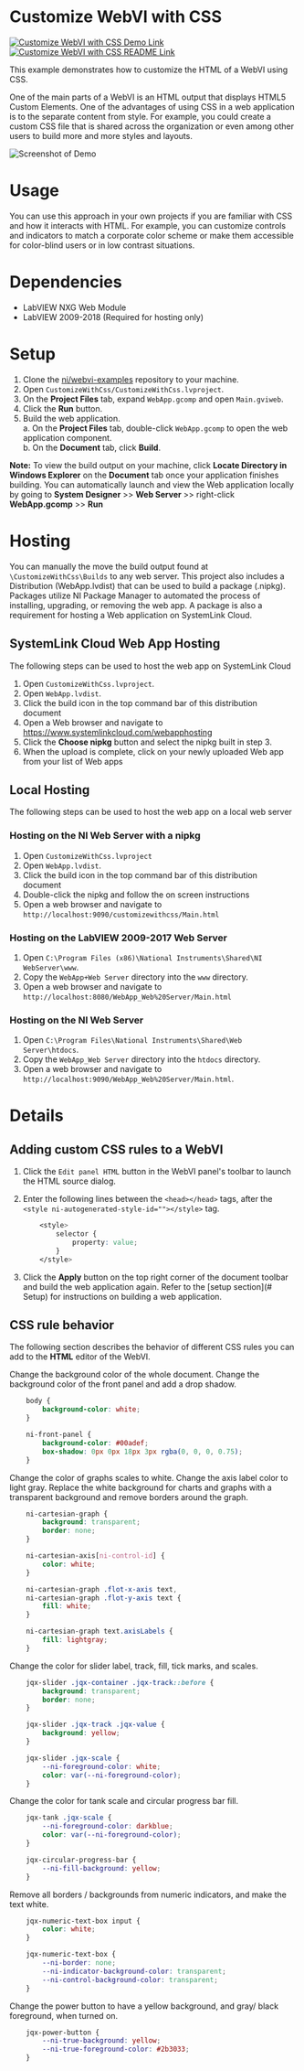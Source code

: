 # Customize WebVI with CSS
[![Customize WebVI with CSS Demo Link](https://img.shields.io/badge/Details-Demo_Link-green.svg)](https://ni.github.io/webvi-examples/CustomizeWithCss/Builds/WebApp_Web%20Server/Main.html)
[![Customize WebVI with CSS README Link](https://img.shields.io/badge/Details-README_Link-orange.svg)](https://github.com/ni/webvi-examples/tree/master/CustomizeWithCss)

This example demonstrates how to customize the HTML of a WebVI using CSS.

One of the main parts of a WebVI is an HTML output that displays HTML5 Custom Elements. One of the advantages of using CSS in a web application is to the separate content from style. For example, you could create a custom CSS file that is shared across the organization or even among other users to build more and more styles and layouts.

![Screenshot of Demo](https://ni.github.io/webvi-examples/CustomizeWithCss/Screenshot.gif)

# Usage
You can use this approach in your own projects if you are familiar with CSS and how it interacts with HTML. For example, you can customize controls and indicators to match a corporate color scheme or make them accessible for color-blind users or in low contrast situations.

# Dependencies
- LabVIEW NXG Web Module
- LabVIEW 2009-2018 (Required for hosting only)

# Setup
1. Clone the [ni/webvi-examples](https://github.com/ni/webvi-examples) repository to your machine.
2. Open `CustomizeWithCss/CustomizeWithCss.lvproject`.
3. On the **Project Files** tab, expand `WebApp.gcomp` and open `Main.gviweb`.
4. Click the **Run** button.
5. Build the web application.  
  a. On the **Project Files** tab, double-click `WebApp.gcomp` to open the web application component.  
  b. On the **Document** tab, click **Build**.  

**Note:** To view the build output on your machine, click **Locate Directory in Windows Explorer** on the **Document** tab once your application finishes building. You can automatically launch and view the Web application locally by going to **System Designer** >> **Web Server** >> right-click **WebApp.gcomp** >> **Run**

# Hosting
You can manually the move the build output found at `\CustomizeWithCss\Builds` to any web server. This project also includes a Distribution (WebApp.lvdist) that can be used to build a package (.nipkg). Packages utilize NI Package Manager to automated the process of installing, upgrading, or removing the web app. A package is also a requirement for hosting a Web application on SystemLink Cloud.

## SystemLink Cloud Web App Hosting
The following steps can be used to host the web app on SystemLink Cloud
1. Open `CustomizeWithCss.lvproject`.
2. Open `WebApp.lvdist`.
3. Click the build icon in the top command bar of this distribution document
4. Open a Web browser and navigate to https://www.systemlinkcloud.com/webapphosting
5. Click the **Choose nipkg** button and select the nipkg built in step 3.
6. When the upload is complete, click on your newly uploaded Web app from your list of Web apps

## Local Hosting
The following steps can be used to host the web app on a local web server
### Hosting on the NI Web Server with a nipkg
1. Open `CustomizeWithCss.lvproject`
2. Open `WebApp.lvdist`.
3. Click the build icon in the top command bar of this distribution document
4. Double-click the nipkg and follow the on screen instructions
5. Open a web browser and navigate to `http://localhost:9090/customizewithcss/Main.html`

### Hosting on the LabVIEW 2009-2017 Web Server
1. Open `C:\Program Files (x86)\National Instruments\Shared\NI WebServer\www`.
2. Copy the `WebApp+Web Server` directory into the `www` directory.
3. Open a web browser and navigate to `http://localhost:8080/WebApp_Web%20Server/Main.html`

### Hosting on the NI Web Server
1. Open `C:\Program Files\National Instruments\Shared\Web Server\htdocs`.
2. Copy the `WebApp_Web Server` directory into the `htdocs` directory.
3. Open a web browser and navigate to `http://localhost:9090/WebApp_Web%20Server/Main.html`.

# Details

## Adding custom CSS rules to a WebVI
1. Click the `Edit panel HTML` button in the WebVI panel's toolbar to launch the HTML source dialog.
2. Enter the following lines between the `<head></head>` tags, after the `<style ni-autogenerated-style-id=""></style>` tag.    
    ```css
        <style>
            selector {
                property: value;
            }
        </style>
    ```

3. Click the **Apply** button on the top right corner of the document toolbar and build the web application again. Refer to the [setup section](# Setup) for instructions on building a web application.

## CSS rule behavior
The following section describes the behavior of  different CSS rules you can add to the **HTML** editor of the WebVI.

Change the background color of the whole document. Change the background color of the front panel and add a drop shadow.
```css
    body {
        background-color: white;
    }

    ni-front-panel {
        background-color: #00adef;
        box-shadow: 0px 0px 18px 3px rgba(0, 0, 0, 0.75);
    }
```

Change the color of graphs scales to white. Change the axis label color to light gray. Replace the white background for charts and graphs with a transparent background and remove borders around the graph.
```css
    ni-cartesian-graph {
        background: transparent;
        border: none;
    }

    ni-cartesian-axis[ni-control-id] {
        color: white;
    }

    ni-cartesian-graph .flot-x-axis text,
    ni-cartesian-graph .flot-y-axis text {
        fill: white;
    }

    ni-cartesian-graph text.axisLabels {
        fill: lightgray;
    }
```

Change the color for slider label, track, fill, tick marks, and scales.
```css
    jqx-slider .jqx-container .jqx-track::before {
        background: transparent;
        border: none;
    }

    jqx-slider .jqx-track .jqx-value {
        background: yellow;
    }

    jqx-slider .jqx-scale {
        --ni-foreground-color: white;
        color: var(--ni-foreground-color);
    }
```

Change the color for tank scale and circular progress bar fill.
```css
    jqx-tank .jqx-scale {
        --ni-foreground-color: darkblue;
        color: var(--ni-foreground-color);
    }

    jqx-circular-progress-bar {
        --ni-fill-background: yellow;
    }
```

Remove all borders / backgrounds from numeric indicators, and make the text white.
```css
    jqx-numeric-text-box input {
        color: white;
    }

    jqx-numeric-text-box {
        --ni-border: none;
        --ni-indicator-background-color: transparent;
        --ni-control-background-color: transparent;
    }
```

Change the power button to have a yellow background, and gray/ black foreground, when turned on.
```css
    jqx-power-button {
        --ni-true-background: yellow;
        --ni-true-foreground-color: #2b3033;
    }
```
